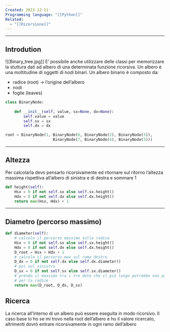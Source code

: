 ```yaml
---
Created: 2023-12-11
Programming language: "[[Python]]"
Related:
  - "[[Ricorsione]]"
---
```

---
## Introdution
![[Binary_tree.jpg]]
E’ possibile anche utilizzare delle classi per memorizzare la stuttura dati ad albero di una determinata funzione ricorsiva. Un albero è una moltitudine di oggetti di nodi binari.
Un albero binario è composto da:
- radice (root) → l’origine dell’albero
- nodi
- foglie (leaves)

```python
class BinaryNode:
	
	def __init__(self, value, sx=None, dx=None):
		self.value = value
		self.sx = sx
		self.dx = dx

root = BinaryNode(1, BinaryNode(6, BinaryNode(2), BinaryNode(3)),
					 BinaryNode(7, BinaryNode(4), BinaryNode(5)))
```

---
## Altezza
Per calcolarla devo pensarlo ricorsivamente ed ritornare sul ritorno l’altezza massima rispettiva all’albero di sinistra e di destra e sommare 1

```python
def height(self):
	Hsx = 0 if not self.sx else self.sx.height()
	Hdx = 0 if not self.dx else self.dx.height()
	return max(Hsx, Hdx) + 1
```

---
## Diametro (percorso massimo)

```python
def diameter(self):
	# calcolo il percorso massimo sulla radice
	Hsx = 0 if not self.sx else self.sx.height()
	Hdx = 0 if not self.dx else self.dx.height()
	D_root = Hsx + Hdx + 1
	# calcolo il percorso max sul ramo destro
	D_dx = 0 if not self.dx else self.dx.diameter()
	# poi sul sinistro
	D_sx = 0 if not self.sx else self.sx.diameter()
	# prendo il massimo tra i tre dato che il più lungo potrebbe non passare
	# per la radice
	return max(D_root, D_dx, D_sx)
```

## Ricerca
La ricerca all’interno di un albero può essere eseguita in modo ricorsivo. Il caso base lo ho se mi trovo nella root dell’albero e ho il valore ricercato, altrimenti dovrò entrare ricorsivamente in ogni ramo dell’albero

